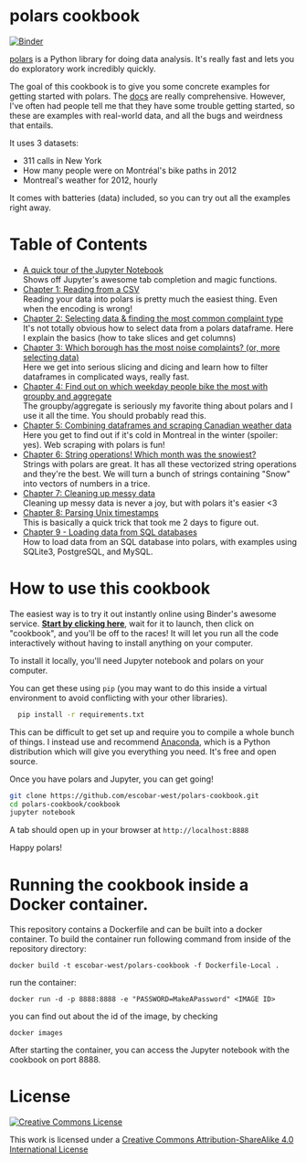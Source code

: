polars cookbook
===============

[![Binder](https://mybinder.org/badge.svg)](https://mybinder.org/v2/gh/escobar-west/polars-cookbook/master)

[polars](https://pola-rs.github.io/polars-book/) is a Python library for doing
data analysis. It's really fast and lets you do exploratory work
incredibly quickly.

The goal of this cookbook is to give you some concrete examples for
getting started with polars. The [docs](https://pola-rs.github.io/polars/py-polars/html/reference/index.html)
are really comprehensive. However, I've often had people
tell me that they have some trouble getting started, so these are
examples with real-world data, and all the bugs and weirdness
that entails.

It uses 3 datasets:

* 311 calls in New York
* How many people were on Montréal's bike paths in 2012
* Montreal's weather for 2012, hourly

It comes with batteries (data) included, so you can try out all the
examples right away.

Table of Contents
=================


* [A quick tour of the Jupyter Notebook](http://nbviewer.jupyter.org/github/escobar-west/polars-cookbook/blob/master/cookbook/A%20quick%20tour%20of%20%20Notebook.ipynb)
  <br> Shows off Jupyter's awesome tab completion and magic functions.
* [Chapter 1: Reading from a CSV](http://nbviewer.jupyter.org/github/escobar-west/polars-cookbook/blob/master/cookbook_polars/Chapter%201%20-%20Reading%20from%20a%20CSV.ipynb)
  <br> Reading your data into polars is pretty much the easiest thing. Even when the encoding is wrong!
* [Chapter 2: Selecting data & finding the most common complaint type](http://nbviewer.jupyter.org/github/escobar-west/polars-cookbook/blob/master/cookbook_polars/Chapter%202%20-%20Selecting%20data%20&%20finding%20the%20most%20common%20complaint%20type.ipynb)
  <br>It's not totally obvious how to select data from a polars dataframe. Here I explain the basics (how to take slices and get columns)
* [Chapter 3: Which borough has the most noise complaints? (or, more selecting data)](http://nbviewer.jupyter.org/github/escobar-west/polars-cookbook/blob/master/cookbook_polars/Chapter%203%20-%20Which%20borough%20has%20the%20most%20noise%20complaints%20%28or%2C%20more%20selecting%20data%29.ipynb)
  <br>Here we get into serious slicing and dicing and learn how to filter dataframes in complicated ways, really fast.
* [Chapter 4: Find out on which weekday people bike the most with groupby and aggregate](http://nbviewer.jupyter.org/github/escobar-west/polars-cookbook/blob/master/cookbook_polars/Chapter%204%20-%20Find%20out%20on%20which%20weekday%20people%20bike%20the%20most%20with%20groupby%20and%20aggregate.ipynb)
  <br> The groupby/aggregate is seriously my favorite thing about polars and I use it all the time. You should probably read this.
* [Chapter 5: Combining dataframes and scraping Canadian weather data](http://nbviewer.jupyter.org/github/escobar-west/polars-cookbook/blob/master/cookbook_polars/Chapter%205%20-%20Combining%20dataframes%20and%20scraping%20Canadian%20weather%20data.ipynb)
  <br>Here you get to find out if it's cold in Montreal in the winter (spoiler: yes). Web scraping with polars is fun!
* [Chapter 6: String operations! Which month was the snowiest?](http://nbviewer.jupyter.org/github/escobar-west/polars-cookbook/blob/master/cookbook_polars/Chapter%206%20-%20String%20Operations-%20Which%20month%20was%20the%20snowiest.ipynb)
  <br> Strings with polars are great. It has all these vectorized string operations and they're the best. We will turn a bunch of strings containing "Snow" into vectors of numbers in a trice.
* [Chapter 7: Cleaning up messy data](http://nbviewer.jupyter.org/github/escobar-west/polars-cookbook/blob/master/cookbook_polars/Chapter%207%20-%20Cleaning%20up%20messy%20data.ipynb)
  <br> Cleaning up messy data is never a joy, but with polars it's easier &lt;3
* [Chapter 8: Parsing Unix timestamps](http://nbviewer.jupyter.org/github/escobar-west/polars-cookbook/blob/master/cookbook_polars/Chapter%208%20-%20How%20to%20deal%20with%20timestamps.ipynb)
  <br> This is basically a quick trick that took me 2 days to figure out.
* [Chapter 9 - Loading data from SQL databases](http://nbviewer.jupyter.org/github/escobar-west/polars-cookbook/blob/master/cookbook_polars/Chapter%209%20-%20Loading%20data%20from%20SQL%20databases.ipynb)
  <br> How to load data from an SQL database into polars, with examples using SQLite3, PostgreSQL, and MySQL.

How to use this cookbook
========================

The easiest way is to try it out instantly online using Binder's awesome service. **[Start by clicking here](https://mybinder.org/v2/gh/escobar-west/polars-cookbook/master)**, wait for it to launch, then click on "cookbook", and you'll be off to the races! It will let you run all the code interactively without having to install anything on your computer.

To install it locally, you'll need Jupyter notebook and polars on your computer.

You can get these using `pip` (you may want to do this inside a virtual environment to avoid conflicting with your other libraries).

```bash
  pip install -r requirements.txt
```

This can be difficult to get set up and require you to compile
a whole bunch of things. I instead use and recommend
[Anaconda](https://store.continuum.io/), which is a Python distribution which
will give you everything you need. It's free and open source.

Once you have polars and Jupyter, you can get going!

```bash
git clone https://github.com/escobar-west/polars-cookbook.git
cd polars-cookbook/cookbook
jupyter notebook
```

A tab should open up in your browser at `http://localhost:8888`

Happy polars!

Running the cookbook inside a Docker container.
===============================================================
This repository contains a Dockerfile and can be built into a docker container.
To build the container run following command from inside of the repository directory:
```
docker build -t escobar-west/polars-cookbook -f Dockerfile-Local .
```
run the container:
```
docker run -d -p 8888:8888 -e "PASSWORD=MakeAPassword" <IMAGE ID>
```
you can find out about the id of the image, by checking
```
docker images
```

After starting the container, you can access the Jupyter notebook with the cookbook
on port 8888. 

License
=======

<a rel="license" href="http://creativecommons.org/licenses/by-sa/4.0/"><img alt="Creative Commons License" style="border-width:0" src="http://i.creativecommons.org/l/by-sa/4.0/88x31.png" /></a><br />

This work is licensed under a [Creative Commons Attribution-ShareAlike 4.0 International License](http://creativecommons.org/licenses/by-sa/4.0/)